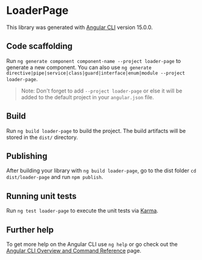 # LoaderPage

This library was generated with [Angular CLI](https://github.com/angular/angular-cli) version 15.0.0.

## Code scaffolding

Run `ng generate component component-name --project loader-page` to generate a new component. You can also use `ng generate directive|pipe|service|class|guard|interface|enum|module --project loader-page`.
> Note: Don't forget to add `--project loader-page` or else it will be added to the default project in your `angular.json` file. 

## Build

Run `ng build loader-page` to build the project. The build artifacts will be stored in the `dist/` directory.

## Publishing

After building your library with `ng build loader-page`, go to the dist folder `cd dist/loader-page` and run `npm publish`.

## Running unit tests

Run `ng test loader-page` to execute the unit tests via [Karma](https://karma-runner.github.io).

## Further help

To get more help on the Angular CLI use `ng help` or go check out the [Angular CLI Overview and Command Reference](https://angular.io/cli) page.

